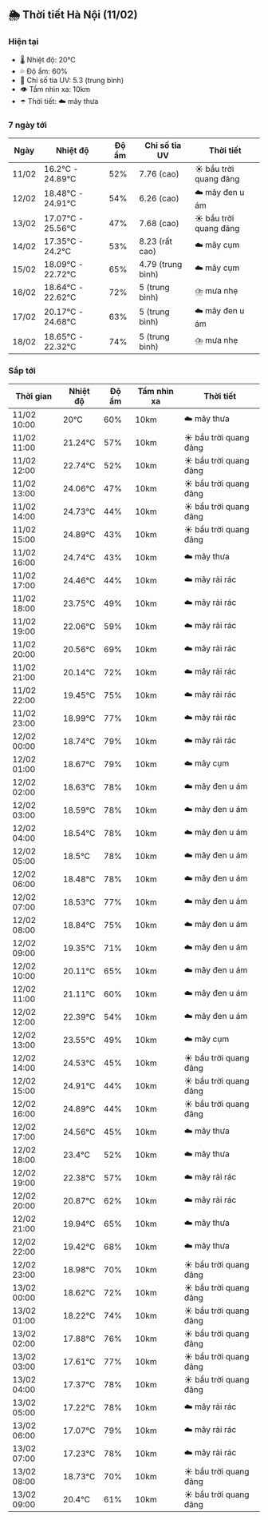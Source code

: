 ## 🌦️ Thời tiết Hà Nội (11/02)

### Hiện tại

- 🌡️ Nhiệt độ: 20℃
- 💦 Độ ẩm: 60%
- 🌟 Chỉ số tia UV: 5.3 (trung bình)
- 👁️ Tầm nhìn xa: 10km
- ☂️ Thời tiết: ☁️ mây thưa

### 7 ngày tới

| Ngày | Nhiệt độ | Độ ẩm | Chỉ số tia UV | Thời tiết |
| --- | --- | --- | --- | --- |
| 11/02 | 16.2℃ - 24.89℃ | 52% | 7.76 (cao) | ☀️ bầu trời quang đãng |
| 12/02 | 18.48℃ - 24.91℃ | 54% | 6.26 (cao) | ☁️ mây đen u ám |
| 13/02 | 17.07℃ - 25.56℃ | 47% | 7.68 (cao) | ☀️ bầu trời quang đãng |
| 14/02 | 17.35℃ - 24.2℃ | 53% | 8.23 (rất cao) | ☁️ mây cụm |
| 15/02 | 18.09℃ - 22.72℃ | 65% | 4.79 (trung bình) | ☁️ mây cụm |
| 16/02 | 18.64℃ - 22.62℃ | 72% | 5 (trung bình) | ⛈️ mưa nhẹ |
| 17/02 | 20.17℃ - 24.68℃ | 63% | 5 (trung bình) | ☁️ mây đen u ám |
| 18/02 | 18.65℃ - 22.32℃ | 74% | 5 (trung bình) | ⛈️ mưa nhẹ |

### Sắp tới

| Thời gian | Nhiệt độ | Độ ẩm | Tầm nhìn xa | Thời tiết |
| --- | --- | --- | --- | --- |
| 11/02 10:00 | 20℃ | 60% | 10km | ☁️ mây thưa |
| 11/02 11:00 | 21.24℃ | 57% | 10km | ☀️ bầu trời quang đãng |
| 11/02 12:00 | 22.74℃ | 52% | 10km | ☀️ bầu trời quang đãng |
| 11/02 13:00 | 24.06℃ | 47% | 10km | ☀️ bầu trời quang đãng |
| 11/02 14:00 | 24.73℃ | 44% | 10km | ☀️ bầu trời quang đãng |
| 11/02 15:00 | 24.89℃ | 43% | 10km | ☀️ bầu trời quang đãng |
| 11/02 16:00 | 24.74℃ | 43% | 10km | ☁️ mây thưa |
| 11/02 17:00 | 24.46℃ | 44% | 10km | ☁️ mây rải rác |
| 11/02 18:00 | 23.75℃ | 49% | 10km | ☁️ mây rải rác |
| 11/02 19:00 | 22.06℃ | 59% | 10km | ☁️ mây rải rác |
| 11/02 20:00 | 20.56℃ | 69% | 10km | ☁️ mây rải rác |
| 11/02 21:00 | 20.14℃ | 72% | 10km | ☁️ mây rải rác |
| 11/02 22:00 | 19.45℃ | 75% | 10km | ☁️ mây rải rác |
| 11/02 23:00 | 18.99℃ | 77% | 10km | ☁️ mây rải rác |
| 12/02 00:00 | 18.74℃ | 79% | 10km | ☁️ mây rải rác |
| 12/02 01:00 | 18.67℃ | 79% | 10km | ☁️ mây cụm |
| 12/02 02:00 | 18.63℃ | 78% | 10km | ☁️ mây đen u ám |
| 12/02 03:00 | 18.59℃ | 78% | 10km | ☁️ mây đen u ám |
| 12/02 04:00 | 18.54℃ | 78% | 10km | ☁️ mây đen u ám |
| 12/02 05:00 | 18.5℃ | 78% | 10km | ☁️ mây đen u ám |
| 12/02 06:00 | 18.48℃ | 78% | 10km | ☁️ mây đen u ám |
| 12/02 07:00 | 18.53℃ | 77% | 10km | ☁️ mây đen u ám |
| 12/02 08:00 | 18.84℃ | 75% | 10km | ☁️ mây đen u ám |
| 12/02 09:00 | 19.35℃ | 71% | 10km | ☁️ mây đen u ám |
| 12/02 10:00 | 20.11℃ | 65% | 10km | ☁️ mây đen u ám |
| 12/02 11:00 | 21.11℃ | 60% | 10km | ☁️ mây đen u ám |
| 12/02 12:00 | 22.39℃ | 54% | 10km | ☁️ mây đen u ám |
| 12/02 13:00 | 23.55℃ | 49% | 10km | ☁️ mây cụm |
| 12/02 14:00 | 24.53℃ | 45% | 10km | ☀️ bầu trời quang đãng |
| 12/02 15:00 | 24.91℃ | 44% | 10km | ☀️ bầu trời quang đãng |
| 12/02 16:00 | 24.89℃ | 44% | 10km | ☀️ bầu trời quang đãng |
| 12/02 17:00 | 24.56℃ | 45% | 10km | ☁️ mây thưa |
| 12/02 18:00 | 23.4℃ | 52% | 10km | ☁️ mây thưa |
| 12/02 19:00 | 22.38℃ | 57% | 10km | ☁️ mây rải rác |
| 12/02 20:00 | 20.87℃ | 62% | 10km | ☁️ mây rải rác |
| 12/02 21:00 | 19.94℃ | 65% | 10km | ☁️ mây thưa |
| 12/02 22:00 | 19.42℃ | 68% | 10km | ☁️ mây thưa |
| 12/02 23:00 | 18.98℃ | 70% | 10km | ☀️ bầu trời quang đãng |
| 13/02 00:00 | 18.62℃ | 72% | 10km | ☀️ bầu trời quang đãng |
| 13/02 01:00 | 18.22℃ | 74% | 10km | ☀️ bầu trời quang đãng |
| 13/02 02:00 | 17.88℃ | 76% | 10km | ☀️ bầu trời quang đãng |
| 13/02 03:00 | 17.61℃ | 77% | 10km | ☀️ bầu trời quang đãng |
| 13/02 04:00 | 17.37℃ | 78% | 10km | ☀️ bầu trời quang đãng |
| 13/02 05:00 | 17.22℃ | 78% | 10km | ☁️ mây rải rác |
| 13/02 06:00 | 17.07℃ | 79% | 10km | ☁️ mây rải rác |
| 13/02 07:00 | 17.23℃ | 78% | 10km | ☁️ mây rải rác |
| 13/02 08:00 | 18.73℃ | 70% | 10km | ☀️ bầu trời quang đãng |
| 13/02 09:00 | 20.4℃ | 61% | 10km | ☀️ bầu trời quang đãng |
